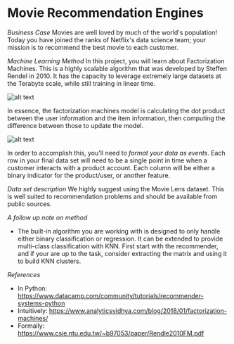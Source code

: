 # Movie Recommendation Engines

*Business Case*
Movies are well loved by much of the world's population! Today you have joined the ranks of Netflix's data science team; your mission is to recommend the best movie to each customer.

*Machine Learning Method*
In this project, you will learn about Factorization Machines. This is a highly scalable algorithm that was developed by Steffen Rendel in 2010. It has the capacity to leverage extremely large datasets at the Terabyte scale, while still training in linear time. 

![alt text](Images/recommender_1.png ) 

In essence, the factorization machines model is calculating the dot product between the user information and the item information, then computing the difference between those to update the model.

![alt text](Images/recommender_2.png ) 


In order to accomplish this, you'll need to *format your data as events*. Each row in your final data set will need to be a single point in time when a customer interacts with a product account. Each column will be either a binary indicator for the product/user, or another feature.

*Data set description*
We highly suggest using the Movie Lens dataset. This is well suited to recommendation problems and should be available from public sources.

*A follow up note on method*

* The built-in algorithm you are working with is designed to only handle either binary classification or regression. It can be extended to provide multi-class classification with KNN. First start with the recommender, and if your are up to the task, consider extracting the matrix and using it to build KNN clusters.

*References*

* In Python: https://www.datacamp.com/community/tutorials/recommender-systems-python
* Intuitively: https://www.analyticsvidhya.com/blog/2018/01/factorization-machines/ 
* Formally: https://www.csie.ntu.edu.tw/~b97053/paper/Rendle2010FM.pdf 

